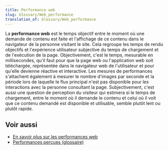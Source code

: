 ```yaml
---
title: Performance web
slug: Glossary/Web_performance
translation_of: Glossary/Web_performance
---
```


La **performance web** est le temps objectif entre le moment où une demande de contenu est faite et l'affichage de ce contenu dans le navigateur de la personne visitant le site. Cela regroupe les temps de rendu objectifs et l'expérience utilisateur subjective du temps de chargement et de l'exécution de la page. Objectivement, c'est le temps, mesurable en millisecondes, qu'il faut pour que la page web ou l'application web soit téléchargée, représentée dans le navigateur web de l'utilisateur et pour qu'elle devienne réactive et interactive. Les mesures de performances s'attachent également à mesurer le nombre d'images par seconde et la période lors de laquelle le flux principal n'est pas disponible pour les interactions avec la personne consultant la page. Subjectivement, c'est aussi une question de perception du visiteur qui estimera si le temps de chargement, entre le moment où il demande le contenu et celui où il voit que ce contenu demandé est disponible et utilisable, semble plutôt lent ou plutôt rapide.

## Voir aussi

- [En savoir plus sur les performances web](/fr/docs/Learn/Performance)
- [Performances perçues (glossaire)](/fr/docs/Glossary/Perceived_performance)
